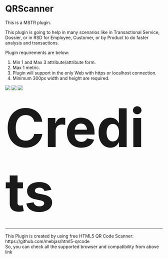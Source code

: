 # QRScanner
This is a MSTR plugin.

This plugin is going to help in many scenarios like in Transactional Service, Dossier, or in RSD for Employee, Customer, or by Product to do faster analysis and transactions.

Plugin requirements are below:

1. Min 1 and Max 3 attribute/attribute form.
2. Max 1 metric.
3. Plugin will support in the only Web with https or localhost connection.
4. Minimum 300px width and height are required.


<img src="https://lh3.googleusercontent.com/-KA4r_Ss-SE4/X2izd9tzr6I/AAAAAAAADkE/_FAIhzNCgNAKMiYqXYH8TWWLfO515wQXgCNcBGAsYHQ/w550-h251/image.png"/>

<img src="https://lh3.googleusercontent.com/-B_mLZ_dIPHw/X2i5ND7JzMI/AAAAAAAADkg/zusjF3diKbUFmLMuXXYXCIeKnn4Qdy3NACNcBGAsYHQ/w562-h217/image.png"/>

<img src="https://lh3.googleusercontent.com/-ZauVzc7EEoY/X2i5gOi85GI/AAAAAAAADko/R2KzHiq-sgs6M2MYPx2OU0kDqDUY3cRdACNcBGAsYHQ/w559-h219/image.png"/>

<b style="font-size:170px;">Credits</b>
<hr>
This Plugin is created by using free HTML5 QR Code Scanner: https://github.com/mebjas/html5-qrcode 
</br>So, you can check all the supported browser and compatibility from above link

